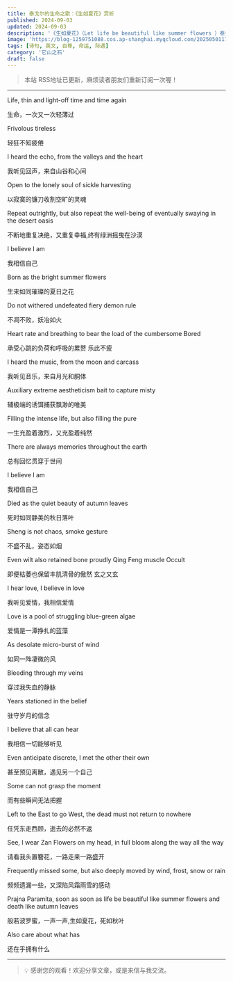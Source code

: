 ```yaml
---
title: 泰戈尔的生命之歌：《生如夏花》赏析
published: 2024-09-03
updated: 2024-09-03
description: '《生如夏花》（Let life be beautiful like summer flowers ）泰戈尔写的诗歌，收录在《飞鸟集》。'
image: 'https://blog-1259751088.cos.ap-shanghai.myqcloud.com/20250501173018725.png?imageSlim'
tags: [诗句, 英文, 自尊, 命运, 际遇]
category: '它山之石'
draft: false
---
```


> 本站 RSS地址已更新，麻烦读者朋友们重新订阅一次喔！

<!-- ![](https://blog-1259751088.cos.ap-shanghai.myqcloud.com/20250104155810611.png?imageSlim) -->

---

Life, thin and light-off time and time again

生命，一次又一次轻薄过

Frivolous tireless

轻狂不知疲倦

I heard the echo, from the valleys and the heart

我听见回声，来自山谷和心间

Open to the lonely soul of sickle harvesting

以寂寞的镰刀收割空旷的灵魂

Repeat outrightly, but also repeat the well-being of eventually swaying in the desert oasis

不断地重复决绝，又重复幸福,终有绿洲摇曳在沙漠

I believe I am

我相信自己

Born as the bright summer flowers

生来如同璀璨的夏日之花

Do not withered undefeated fiery demon rule

不凋不败，妖冶如火

Heart rate and breathing to bear the load of the cumbersome Bored

承受心跳的负荷和呼吸的累赘 乐此不疲

I heard the music, from the moon and carcass

我听见音乐，来自月光和胴体

Auxiliary extreme aestheticism bait to capture misty

辅极端的诱饵捕获飘渺的唯美

Filling the intense life, but also filling the pure

一生充盈着激烈，又充盈着纯然

There are always memories throughout the earth

总有回忆贯穿于世间

I believe I am

我相信自己

Died as the quiet beauty of autumn leaves

死时如同静美的秋日落叶

Sheng is not chaos, smoke gesture

不盛不乱，姿态如烟

Even wilt also retained bone proudly Qing Feng muscle Occult

即便枯萎也保留丰肌清骨的傲然 玄之又玄

I hear love, I believe in love

我听见爱情，我相信爱情

Love is a pool of struggling blue-green algae

爱情是一潭挣扎的蓝藻

As desolate micro-burst of wind

如同一阵凄微的风

Bleeding through my veins

穿过我失血的静脉

Years stationed in the belief

驻守岁月的信念

I believe that all can hear

我相信一切能够听见

Even anticipate discrete, I met the other their own

甚至预见离散，遇见另一个自己

Some can not grasp the moment

而有些瞬间无法把握

Left to the East to go West, the dead must not return to nowhere

任凭东走西顾，逝去的必然不返

See, I wear Zan Flowers on my head, in full bloom along the way all the way

请看我头置簪花，一路走来一路盛开

Frequently missed some, but also deeply moved by wind, frost, snow or rain

频频遗漏一些，又深陷风霜雨雪的感动

Prajna Paramita, soon as soon as life be beautiful like summer flowers and death like autumn leaves

般若波罗蜜，一声一声,生如夏花，死如秋叶

Also care about what has

还在乎拥有什么

---

> 💡 感谢您的观看！欢迎分享文章，或是来信与我交流。